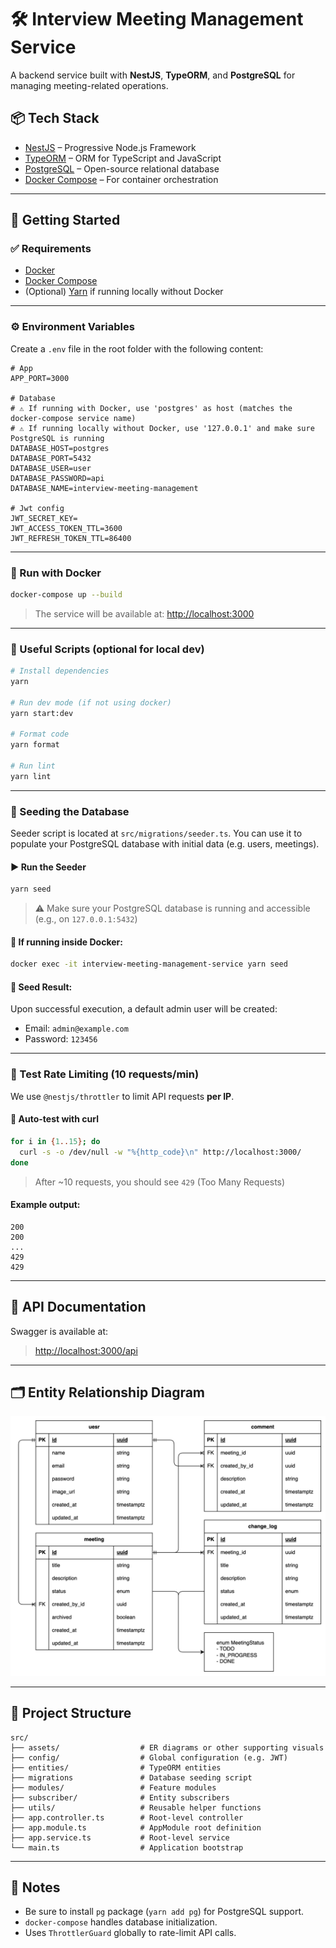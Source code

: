 # 🛠️ Interview Meeting Management Service

A backend service built with **NestJS**, **TypeORM**, and **PostgreSQL** for managing meeting-related operations.

## 📦 Tech Stack

- [NestJS](https://nestjs.com/) – Progressive Node.js Framework
- [TypeORM](https://typeorm.io/) – ORM for TypeScript and JavaScript
- [PostgreSQL](https://www.postgresql.org/) – Open-source relational database
- [Docker Compose](https://docs.docker.com/compose/) – For container orchestration

---

## 🚀 Getting Started

### ✅ Requirements

- [Docker](https://www.docker.com/)
- [Docker Compose](https://docs.docker.com/compose/)
- (Optional) [Yarn](https://yarnpkg.com/) if running locally without Docker

---

### ⚙️ Environment Variables

Create a `.env` file in the root folder with the following content:

```env
# App
APP_PORT=3000

# Database
# ⚠️ If running with Docker, use 'postgres' as host (matches the docker-compose service name)
# ⚠️ If running locally without Docker, use '127.0.0.1' and make sure PostgreSQL is running
DATABASE_HOST=postgres
DATABASE_PORT=5432
DATABASE_USER=user
DATABASE_PASSWORD=api
DATABASE_NAME=interview-meeting-management

# Jwt config
JWT_SECRET_KEY=
JWT_ACCESS_TOKEN_TTL=3600
JWT_REFRESH_TOKEN_TTL=86400
```

---

### 🐳 Run with Docker

```bash
docker-compose up --build
```

> The service will be available at: [http://localhost:3000](http://localhost:3000)

---

### 🧰 Useful Scripts (optional for local dev)

```bash
# Install dependencies
yarn

# Run dev mode (if not using docker)
yarn start:dev

# Format code
yarn format

# Run lint
yarn lint
```

---

### 🌱 Seeding the Database

Seeder script is located at `src/migrations/seeder.ts`. You can use it to populate your PostgreSQL database with initial data (e.g. users, meetings).

#### ▶️ Run the Seeder
```bash
yarn seed
```
> ⚠️ Make sure your PostgreSQL database is running and accessible (e.g., on `127.0.0.1:5432`)

#### 🐳 If running inside Docker:
```bash
docker exec -it interview-meeting-management-service yarn seed
```

#### 🎉 Seed Result:
Upon successful execution, a default admin user will be created:
- Email: `admin@example.com`
- Password: `123456`

---

### 🧪 Test Rate Limiting (10 requests/min)

We use `@nestjs/throttler` to limit API requests **per IP**.

#### 🔁 Auto-test with curl

```bash
for i in {1..15}; do
  curl -s -o /dev/null -w "%{http_code}\n" http://localhost:3000/
done
```

> After ~10 requests, you should see `429` (Too Many Requests)

#### Example output:
```
200
200
...
429
429
```

---

## 📮 API Documentation

Swagger is available at:

> [http://localhost:3000/api](http://localhost:3000/api)

---

## 🗂️ Entity Relationship Diagram

![Database Diagram](./src/assets/diagrams/db-relationship.png)

---

## 📂 Project Structure

```
src/
├── assets/                  # ER diagrams or other supporting visuals
├── config/                  # Global configuration (e.g. JWT)
├── entities/                # TypeORM entities
├── migrations               # Database seeding script
├── modules/                 # Feature modules
├── subscriber/              # Entity subscribers
├── utils/                   # Reusable helper functions
├── app.controller.ts        # Root-level controller
├── app.module.ts            # AppModule root definition
├── app.service.ts           # Root-level service
└── main.ts                  # Application bootstrap
```

---

## 📌 Notes

- Be sure to install `pg` package (`yarn add pg`) for PostgreSQL support.
- `docker-compose` handles database initialization.
- Uses `ThrottlerGuard` globally to rate-limit API calls.